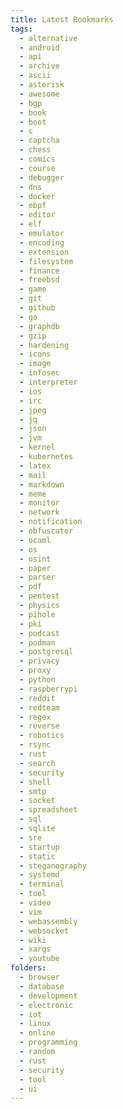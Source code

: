 ```yaml
---
title: Latest Bookmarks
tags:
  - alternative
  - android
  - api
  - archive
  - ascii
  - asterisk
  - awesome
  - bgp
  - book
  - boot
  - c
  - captcha
  - chess
  - comics
  - course
  - debugger
  - dns
  - docker
  - ebpf
  - editor
  - elf
  - emulator
  - encoding
  - extension
  - filesystem
  - finance
  - freebsd
  - game
  - git
  - github
  - go
  - graphdb
  - gzip
  - hardening
  - icons
  - image
  - infosec
  - interpreter
  - ios
  - irc
  - jpeg
  - jq
  - json
  - jvm
  - kernel
  - kubernetes
  - latex
  - mail
  - markdown
  - meme
  - monitor
  - network
  - notification
  - obfuscator
  - ocaml
  - os
  - osint
  - paper
  - parser
  - pdf
  - pentest
  - physics
  - pihole
  - pki
  - podcast
  - podman
  - postgresql
  - privacy
  - proxy
  - python
  - raspberrypi
  - reddit
  - redteam
  - regex
  - reverse
  - robotics
  - rsync
  - rust
  - search
  - security
  - shell
  - smtp
  - socket
  - spreadsheet
  - sql
  - sqlite
  - sre
  - startup
  - static
  - steganography
  - systemd
  - terminal
  - tool
  - video
  - vim
  - webassembly
  - websocket
  - wiki
  - xargs
  - youtube
folders:
  - browser
  - database
  - development
  - electronic
  - iot
  - linux
  - online
  - programming
  - random
  - rust
  - security
  - tool
  - ui
---
```

